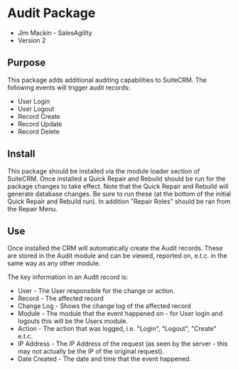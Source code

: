 # Audit Package

- Jim Mackin - SalesAgility
- Version 2

## Purpose
This package adds additional auditing capabilities to SuiteCRM. The following events will trigger audit records:
- User Login
- User Logout
- Record Create
- Record Update
- Record Delete

## Install
This package should be installed via the module loader section of SuiteCRM.
Once installed a Quick Repair and Rebuild should be run for the package changes to take effect. Note that the Quick Repair and Rebuild will generate database changes. Be sure to run these (at the bottom of the initial Quick Repair and Rebuild run). In addition "Repair Roles" should be ran from the Repair Menu.

## Use
Once installed the CRM will automatically create the Audit records. These are stored in the Audit module and can be viewed, reported on, e.t.c. in the same way as any other module.

The key information in an Audit record is:
- User - The User responsible for the change or action.
- Record - The affected record
- Change Log - Shows the change log of the affected record 
- Module - The module that the event happened on - for User login and logouts this will be the Users module. 
- Action - The action that was logged, i.e. "Login", "Logout", "Create" e.t.c.
- IP Address - The IP Address of the request (as seen by the server - this may not actually be the IP of the original request).
- Date Created - The date and time that the event happened. 

